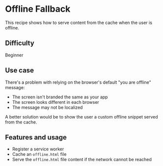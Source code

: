 # Offline Fallback

This recipe shows how to serve content from the cache when the user is offline.

## Difficulty
Beginner

## Use case
There's a problem with relying on the browser's default "you are offline" message:

- The screen isn't branded the same as your app
- The screen looks different in each browser
- The message may not be localized

A better solution would be to show the user a custom offline snippet served from the cache.

## Features and usage

- Register a service worker
- Cache an `offline.html` file
- Serve the `offline.html` file content if the network cannot be reached

